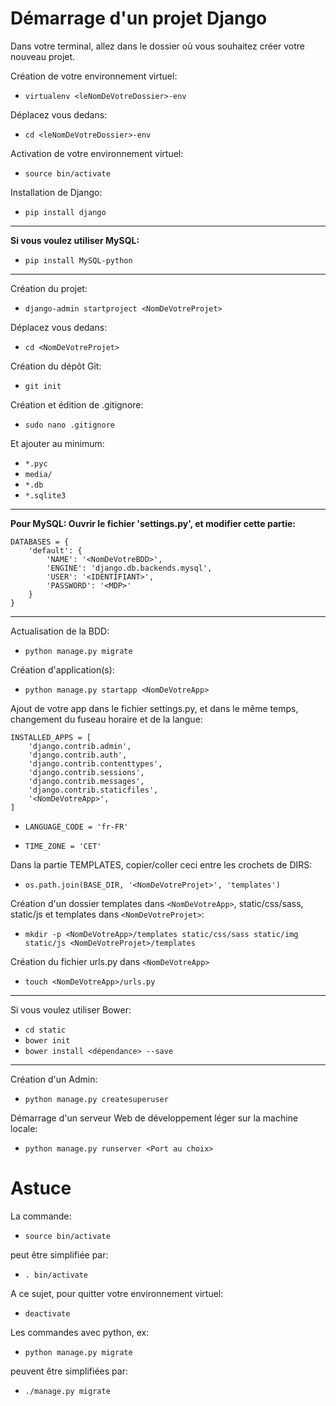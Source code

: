 # Démarrage d'un projet Django

Dans votre terminal, allez dans le dossier où vous souhaitez créer votre nouveau projet.

Création de votre environnement virtuel:
- ```virtualenv <leNomDeVotreDossier>-env```

Déplacez vous dedans:
- ```cd <leNomDeVotreDossier>-env```

Activation de votre environnement virtuel:
- ```source bin/activate```

Installation de Django:
- ```pip install django```

---
**Si vous voulez utiliser MySQL:**
- ```pip install MySQL-python```

---

Création du projet:
- ```django-admin startproject <NomDeVotreProjet>```

Déplacez vous dedans:
- ```cd <NomDeVotreProjet>```

Création du dépôt Git:
- ```git init```

Création et édition de .gitignore:
- ```sudo nano .gitignore```

Et ajouter au minimum:
- ```*.pyc```
- ```media/```
- ```*.db```
- ```*.sqlite3```

---
**Pour MySQL: Ouvrir le fichier 'settings.py', et modifier cette partie:**
```
DATABASES = {
    'default': {
        'NAME': '<NomDeVotreBDD>',
        'ENGINE': 'django.db.backends.mysql',
        'USER': '<IDENTIFIANT>',
        'PASSWORD': '<MDP>'
    }
}
```

---

Actualisation de la BDD:
- ```python manage.py migrate```

Création d'application(s):
- ```python manage.py startapp <NomDeVotreApp>```

Ajout de votre app dans le fichier settings.py, et dans le même temps, changement du fuseau horaire et de la langue:
```
INSTALLED_APPS = [
    'django.contrib.admin',
    'django.contrib.auth',
    'django.contrib.contenttypes',
    'django.contrib.sessions',
    'django.contrib.messages',
    'django.contrib.staticfiles',
    '<NomDeVotreApp>',
]
```

- ```LANGUAGE_CODE = 'fr-FR'```

- ```TIME_ZONE = 'CET'```

Dans la partie TEMPLATES, copier/coller ceci entre les crochets de DIRS:
- ```os.path.join(BASE_DIR, '<NomDeVotreProjet>', 'templates')```

Création d'un dossier templates dans ```<NomDeVotreApp>```, static/css/sass, static/js et templates dans ```<NomDeVotreProjet>```:
- ```mkdir -p <NomDeVotreApp>/templates static/css/sass static/img static/js <NomDeVotreProjet>/templates```

Création du fichier urls.py dans ```<NomDeVotreApp>```
- ```touch <NomDeVotreApp>/urls.py```

---
Si vous voulez utiliser Bower:
- ```cd static```
- ```bower init```
- ```bower install <dépendance> --save```

---

Création d'un Admin:
- ```python manage.py createsuperuser```

Démarrage d'un serveur Web de développement léger sur la machine locale:
- ```python manage.py runserver <Port au choix>```


# Astuce
La commande:
- ```source bin/activate```

peut être simplifiée par:
- ```. bin/activate```

A ce sujet, pour quitter votre environnement virtuel:
- ```deactivate```

Les commandes avec python, ex:
- ```python manage.py migrate```

peuvent être simplifiées par:
- ```./manage.py migrate```
